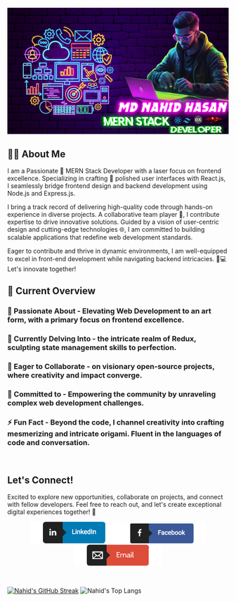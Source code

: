 ![banner](https://github.com/Nahid4306053/Nahid4306053/blob/main/banner.png)

## 👨‍💻  About Me
I am a Passionate 🚀 MERN Stack Developer with a laser focus on frontend excellence. Specializing in crafting 🎨 polished user interfaces with React.js, I seamlessly bridge frontend design and backend development using Node.js and Express.js.

I bring a track record of delivering high-quality code through hands-on experience in diverse projects. A collaborative team player 🤝, I contribute expertise to drive innovative solutions. Guided by a vision of user-centric design and cutting-edge technologies 🌐, I am committed to building scalable applications that redefine web development standards.

Eager to contribute and thrive in dynamic environments, I am well-equipped to excel in front-end development while navigating backend intricacies. 🚀💻 Let's innovate together!

## 👀 Current Overview

### 🔭 Passionate About - Elevating Web Development to an art form, with a primary focus on frontend excellence.
### 🌱 Currently Delving Into - the intricate realm of Redux, sculpting state management skills to perfection.
### 👯 Eager to Collaborate - on visionary open-source projects, where creativity and impact converge.
### 🤔 Committed to - Empowering the community by unraveling complex web development challenges.
### ⚡ Fun Fact - Beyond the code, I channel creativity into crafting mesmerizing and intricate origami. Fluent in the languages of code and conversation.

<br />

## Let's Connect!

Excited to explore new opportunities, collaborate on projects, and connect with fellow developers. Feel free to reach out, and let's create exceptional digital experiences together! 🚀
<br />

[<p  align="center"><img width="200" src="https://github.com/Nahid4306053/Nahid4306053/blob/main/social%20icons/linkidin.png">](https://www.linkedin.com/in/nahid-hasan-dev360/)[<img width="200" src="https://github.com/Nahid4306053/Nahid4306053/blob/main/social%20icons/facebook.png">](https://www.facebook.com/profile.php?id=100094107382390)[<img  width="200" src="https://github.com/Nahid4306053/Nahid4306053/blob/main/social%20icons/email.png"> </p>](mailto:nahid.hasan.dev360@gmail.com)

<br />

[![Nahid's GitHub Streak](https://github-readme-streak-stats.herokuapp.com?user=Nahid4306053&theme=tokyonight&date_format=M%20j%5B%2C%20Y%5D)](https://git.io/streak-stats)
![Nahid's Top Langs](https://github-readme-stats.vercel.app/api/top-langs/?username=Nahid4306053&card_width=400&theme=tokyonight&layout=compact&langs_count=10)
